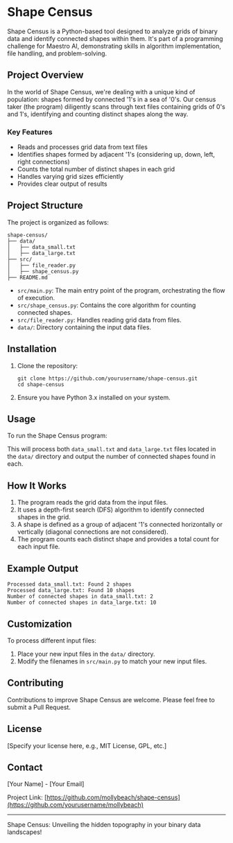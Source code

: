 # Shape Census

Shape Census is a Python-based tool designed to analyze grids of binary data and identify connected shapes within them. It's part of a programming challenge for Maestro AI, demonstrating skills in algorithm implementation, file handling, and problem-solving.

## Project Overview

In the world of Shape Census, we're dealing with a unique kind of population: shapes formed by connected '1's in a sea of '0's. Our census taker (the program) diligently scans through text files containing grids of 0's and 1's, identifying and counting distinct shapes along the way.

### Key Features

- Reads and processes grid data from text files
- Identifies shapes formed by adjacent '1's (considering up, down, left, right connections)
- Counts the total number of distinct shapes in each grid
- Handles varying grid sizes efficiently
- Provides clear output of results

## Project Structure

The project is organized as follows:

```
shape-census/
├── data/
│   ├── data_small.txt
│   ├── data_large.txt
├── src/
│   ├── file_reader.py
│   ├── shape_census.py
├── README.md
```

- `src/main.py`: The main entry point of the program, orchestrating the flow of execution.
- `src/shape_census.py`: Contains the core algorithm for counting connected shapes.
- `src/file_reader.py`: Handles reading grid data from files.
- `data/`: Directory containing the input data files.

## Installation

1. Clone the repository:
   ```
   git clone https://github.com/yourusername/shape-census.git
   cd shape-census
   ```

2. Ensure you have Python 3.x installed on your system.

## Usage

To run the Shape Census program:


This will process both `data_small.txt` and `data_large.txt` files located in the `data/` directory and output the number of connected shapes found in each.

## How It Works

1. The program reads the grid data from the input files.
2. It uses a depth-first search (DFS) algorithm to identify connected shapes in the grid.
3. A shape is defined as a group of adjacent '1's connected horizontally or vertically (diagonal connections are not considered).
4. The program counts each distinct shape and provides a total count for each input file.

## Example Output

```
Processed data_small.txt: Found 2 shapes
Processed data_large.txt: Found 10 shapes
Number of connected shapes in data_small.txt: 2
Number of connected shapes in data_large.txt: 10
```


## Customization

To process different input files:
1. Place your new input files in the `data/` directory.
2. Modify the filenames in `src/main.py` to match your new input files.

## Contributing

Contributions to improve Shape Census are welcome. Please feel free to submit a Pull Request.

## License

[Specify your license here, e.g., MIT License, GPL, etc.]

## Contact

[Your Name] - [Your Email]

Project Link: [https://github.com/mollybeach/shape-census](https://github.com/yourusername/mollybeach)

---

Shape Census: Unveiling the hidden topography in your binary data landscapes!